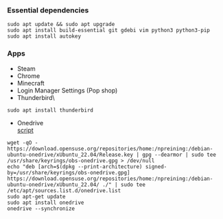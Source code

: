 ### Essential dependencies
```
sudo apt update && sudo apt upgrade
sudo apt install build-essential git gdebi vim python3 python3-pip
sudo apt install autokey
```

### Apps
- Steam
- Chrome
- Minecraft
- Login Manager Settings (Pop shop)
- Thunderbird\
```
sudo apt install thunderbird
```
- Onedrive\
[script](https://github.com/abraunegg/onedrive/blob/master/docs/ubuntu-package-install.md#distribution-ubuntu-2204)
```
wget -qO - https://download.opensuse.org/repositories/home:/npreining:/debian-ubuntu-onedrive/xUbuntu_22.04/Release.key | gpg --dearmor | sudo tee /usr/share/keyrings/obs-onedrive.gpg > /dev/null
echo "deb [arch=$(dpkg --print-architecture) signed-by=/usr/share/keyrings/obs-onedrive.gpg] https://download.opensuse.org/repositories/home:/npreining:/debian-ubuntu-onedrive/xUbuntu_22.04/ ./" | sudo tee /etc/apt/sources.list.d/onedrive.list
sudo apt-get update
sudo apt install onedrive
onedrive --synchronize
```
